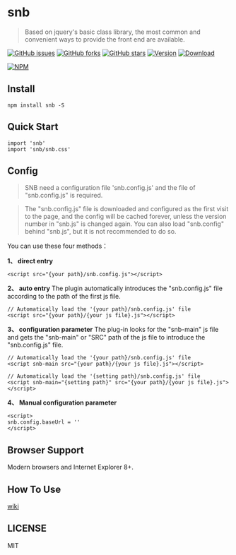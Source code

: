 # snb
> Based on jquery's basic class library, the most common and convenient ways to provide the front end are available.

[![GitHub issues](https://img.shields.io/github/issues/cherislive/snb.svg)](https://github.com/cherislive/snb/issues)
[![GitHub forks](https://img.shields.io/github/forks/cherislive/snb.svg)](https://github.com/cherislive/snb/network)
[![GitHub stars](https://img.shields.io/github/stars/cherislive/snb.svg)](https://github.com/cherislive/snb/stargazers)
[![Version](https://img.shields.io/npm/v/snb.svg)](https://www.npmjs.com/package/snb)
[![Download](https://img.shields.io/npm/dm/snb.svg)](https://www.npmjs.com/package/snb)

[![NPM](https://nodei.co/npm/snb.png?downloads=true&downloadRank=true&stars=true)](https://nodei.co/npm/snb/)


## Install
```
npm install snb -S
```

## Quick Start
```
import 'snb'
import 'snb/snb.css'
```

## Config
> SNB need a configuration file 'snb.config.js' and the file of "snb.config.js" is required.

> The "snb.config.js" file is downloaded and configured as the first visit to the page, and the config will be cached forever, unless the version number in "snb.js" is changed again. You can also load "snb.config" behind "snb.js", but it is not recommended to do so.

You can use these four methods：

 **1、 direct entry**
```
<script src="{your path}/snb.config.js"></script>
```

 **2、 auto entry**
The plugin automatically introduces the "snb.config.js" file according to the path of the first js file.
```
// Automatically load the '{your path}/snb.config.js' file
<script src="{your path}/{your js file}.js"></script>
```

**3、 configuration parameter**
The plug-in looks for the "snb-main" js file and gets the "snb-main" or "SRC" path of the js file to introduce the "snb.config.js" file.
```
// Automatically load the '{your path}/snb.config.js' file
<script snb-main src="{your path}/{your js file}.js"></script>

// Automatically load the '{setting path}/snb.config.js' file
<script snb-main="{setting path}" src="{your path}/{your js file}.js"></script>
```


**4、 Manual configuration parameter**
```
<script>
snb.config.baseUrl = ''
</script>
```

## Browser Support
Modern browsers and Internet Explorer 8+.

## How To Use
[wiki](https://github.com/cherislive/snb/wiki)

## LICENSE

MIT